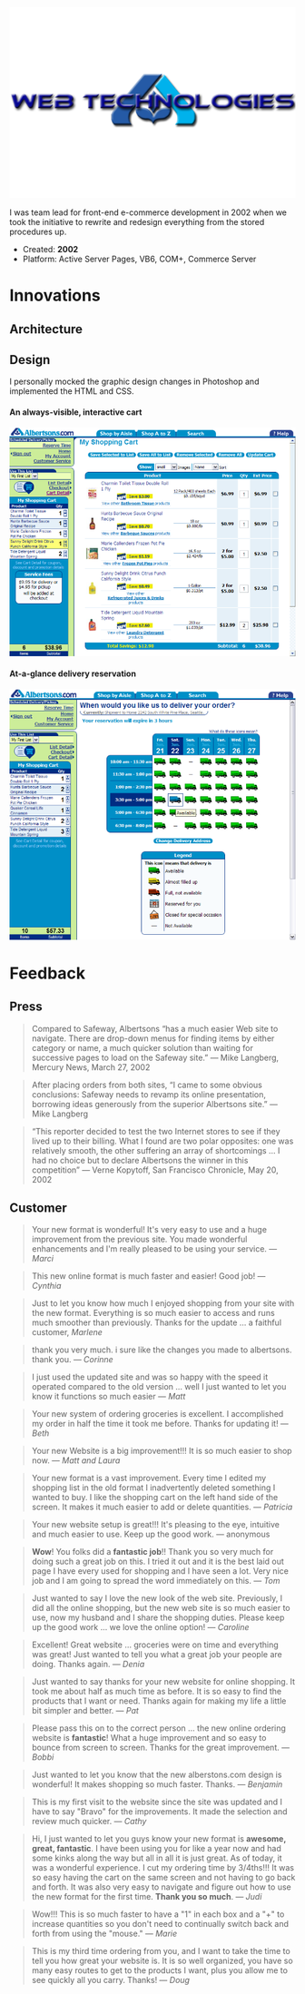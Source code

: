 ![Logo](./Web-Tech-Logo.png)

I was team lead for front-end e-commerce development in 2002 when we took the initiative to rewrite and redesign everything from the stored procedures up.

- Created: **2002**
- Platform: Active Server Pages, VB6, COM+, Commerce Server

# Innovations
## Architecture


## Design
I personally mocked the graphic design changes in Photoshop and implemented the HTML and CSS.

#### An always-visible, interactive cart
![Cart](./screens/Cart_Detail.png)

#### At-a-glance delivery reservation
![Reservation](./screens/Reserve_2.png)

# Feedback

## Press

> Compared to Safeway, Albertsons “has a much easier Web site to navigate. There are drop-down menus for finding items by either category or name, a much quicker solution than waiting for successive pages to load on the Safeway site.” &mdash; Mike Langberg, Mercury News, March 27, 2002

> After placing orders from both sites, “I came to some obvious conclusions: Safeway needs to revamp its online presentation, borrowing ideas generously from the superior Albertsons site.” &mdash; Mike Langberg

> “This reporter decided to test the two Internet stores to see if they lived up to their billing. What I found are two polar opposites: one was relatively smooth, the other suffering an array of shortcomings … I had no choice but to declare Albertsons the winner in this competition”
&mdash; Verne Kopytoff, San Francisco Chronicle, May 20, 2002

## Customer
> Your new format is wonderful! It's very easy to use and a huge improvement from the previous site. You made wonderful enhancements and I'm really pleased to be using your service. &mdash; *Marci*

> This new online format is much faster and easier! Good job! &mdash; *Cynthia*

> Just to let you know how much I enjoyed shopping from your site with the new format. Everything is so much easier to access and runs much smoother than previously. Thanks for the update &hellip; a faithful customer, *Marlene*

> thank you very much. i sure like the changes you made to albertsons. thank you. &mdash; *Corinne*

> I just used the updated site and was so happy with the speed it operated compared to the old version &hellip; well I just wanted to let you know it functions so much easier &mdash; *Matt*

> Your new system of ordering groceries is excellent. I accomplished my order in half the time it took me before. Thanks for updating it! &mdash; *Beth*

> Your new Website is a big improvement!!! It is so much easier to shop now. &mdash; *Matt and Laura*

> Your new format is a vast improvement. Every time I edited my shopping list in the old format I inadvertently deleted something I wanted to buy. I like the shopping cart on the left hand side of the screen. It makes it much easier to add or delete quantities. &mdash; *Patricia*

> Your new website setup is great!!! It's pleasing to the eye, intuitive and much easier to use. Keep up the good work. &mdash; anonymous

> **Wow**! You folks did a **fantastic job**!! Thank you so very much for doing such a great job on this. I tried it out and it is the best laid out page I have every used for shopping and I have seen a lot. Very nice job and I am going to spread the word immediately on this. &mdash; *Tom*

> Just wanted to say I love the new look of the web site. Previously, I did all the online shopping, but the new web site is so much easier to use, now my husband and I share the shopping duties. Please keep up the good work &hellip; we love the online option! &mdash; *Caroline*

> Excellent! Great website &hellip; groceries were on time and everything was great! Just wanted to tell you what a great job your people are doing. Thanks again. &mdash; *Denia*

> Just wanted to say thanks for your new website for online shopping. It took me about half as much time as before. It is so easy to find the products that I want or need. Thanks again for making my life a little bit simpler and better. &mdash; *Pat*

> Please pass this on to the correct person &hellip; the new online ordering website is **fantastic**! What a huge improvement and so easy to bounce from screen to screen. Thanks for the great improvement. &mdash; *Bobbi*

> Just wanted to let you know that the new alberstons.com design is wonderful! It makes shopping so much faster. Thanks. &mdash; *Benjamin*

> This is my first visit to the website since the site was updated and I have to say "Bravo" for the improvements. It made the selection and review much quicker. &mdash; *Cathy*

> Hi, I just wanted to let you guys know your new format is **awesome, great, fantastic**. I have been using you for like a year now and had some kinks along the way but all in all it is just great. As of today, it was a wonderful experience. I cut my ordering time by 3/4ths!!! It was so easy having the cart on the same screen and not having to go back and forth. It was also very easy to navigate and figure out how to use the new format for the first time. **Thank you so much**. &mdash; *Judi*

> Wow!!! This is so much faster to have a "1" in each box and a "+" to increase quantities so you don't need to continually switch back and forth from using the "mouse." &mdash; *Marie*

> This is my third time ordering from you, and I want to take the time to tell you how great your website is. It is so well organized, you have so many easy routes to get to the products I want, plus you allow me to see quickly all you carry. Thanks! &mdash; *Doug*

>











